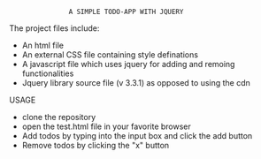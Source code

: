                    A SIMPLE TODO-APP WITH JQUERY


The project files include:

* An html file
* An external CSS file containing style definations
* A javascript file which uses jquery for adding and remoing functionalities
* Jquery library source file (v 3.3.1) as opposed to using the cdn


USAGE

* clone the repository
* open the test.html file in your favorite browser
* Add todos by typing into the input box and click the add button
* Remove todos by clicking the "x" button

